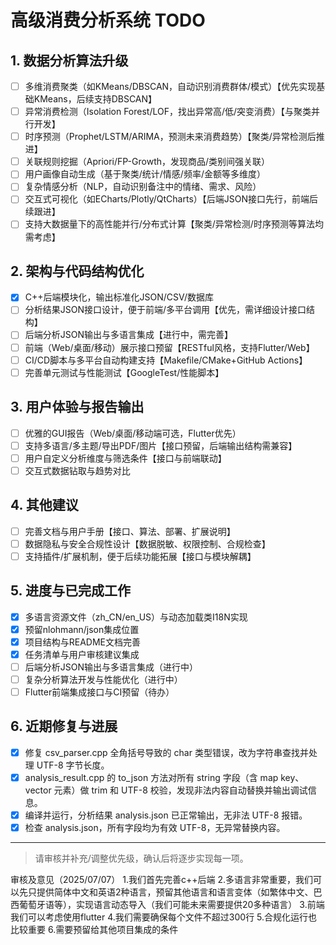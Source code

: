 # 高级消费分析系统 TODO

## 1. 数据分析算法升级
- [ ] 多维消费聚类（如KMeans/DBSCAN，自动识别消费群体/模式）【优先实现基础KMeans，后续支持DBSCAN】
- [ ] 异常消费检测（Isolation Forest/LOF，找出异常高/低/突变消费）【与聚类并行开发】
- [ ] 时序预测（Prophet/LSTM/ARIMA，预测未来消费趋势）【聚类/异常检测后推进】
- [ ] 关联规则挖掘（Apriori/FP-Growth，发现商品/类别间强关联）
- [ ] 用户画像自动生成（基于聚类/统计/情感/频率/金额等多维度）
- [ ] 复杂情感分析（NLP，自动识别备注中的情绪、需求、风险）
- [ ] 交互式可视化（如ECharts/Plotly/QtCharts）【后端JSON接口先行，前端后续跟进】
- [ ] 支持大数据量下的高性能并行/分布式计算【聚类/异常检测/时序预测等算法均需考虑】

## 2. 架构与代码结构优化
- [x] C++后端模块化，输出标准化JSON/CSV/数据库
- [ ] 分析结果JSON接口设计，便于前端/多平台调用【优先，需详细设计接口结构】
- [ ] 后端分析JSON输出与多语言集成【进行中，需完善】
- [ ] 前端（Web/桌面/移动）展示接口预留【RESTful风格，支持Flutter/Web】
- [ ] CI/CD脚本与多平台自动构建支持【Makefile/CMake+GitHub Actions】
- [ ] 完善单元测试与性能测试【GoogleTest/性能脚本】

## 3. 用户体验与报告输出
- [ ] 优雅的GUI报告（Web/桌面/移动端可选，Flutter优先）
- [ ] 支持多语言/多主题/导出PDF/图片【接口预留，后端输出结构需兼容】
- [ ] 用户自定义分析维度与筛选条件【接口与前端联动】
- [ ] 交互式数据钻取与趋势对比

## 4. 其他建议
- [ ] 完善文档与用户手册【接口、算法、部署、扩展说明】
- [ ] 数据隐私与安全合规性设计【数据脱敏、权限控制、合规检查】
- [ ] 支持插件/扩展机制，便于后续功能拓展【接口与模块解耦】

## 5. 进度与已完成工作
- [x] 多语言资源文件（zh_CN/en_US）与动态加载类I18N实现
- [x] 预留nlohmann/json集成位置
- [x] 项目结构与README文档完善
- [x] 任务清单与用户审核建议集成
- [ ] 后端分析JSON输出与多语言集成（进行中）
- [ ] 复杂分析算法开发与性能优化（进行中）
- [ ] Flutter前端集成接口与CI预留（待办）

## 6. 近期修复与进展
- [x] 修复 csv_parser.cpp 全角括号导致的 char 类型错误，改为字符串查找并处理 UTF-8 字节长度。
- [x] analysis_result.cpp 的 to_json 方法对所有 string 字段（含 map key、vector 元素）做 trim 和 UTF-8 校验，发现非法内容自动替换并输出调试信息。
- [x] 编译并运行，分析结果 analysis.json 已正常输出，无非法 UTF-8 报错。
- [x] 检查 analysis.json，所有字段均为有效 UTF-8，无异常替换内容。

---

> 请审核并补充/调整优先级，确认后将逐步实现每一项。

审核及意见（2025/07/07）
1.我们首先完善c++后端
2.多语言非常重要，我们可以先只提供简体中文和英语2种语言，预留其他语言和语言变体（如繁体中文、巴西葡萄牙语等），实现语言动态导入（我们可能未来需要提供20多种语言）
3.前端我们可以考虑使用flutter
4.我们需要确保每个文件不超过300行
5.合规化运行也比较重要
6.需要预留给其他项目集成的条件